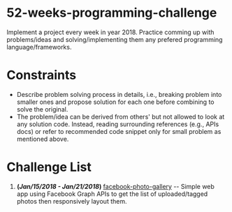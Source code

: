 # 52-weeks-programming-challenge
Implement a project every week in year 2018. Practice comming up with problems/ideas and solving/implementing them any prefered programming language/frameworks.

# Constraints
* Describe problem solving process in details, i.e., breaking problem into smaller ones and propose solution for each one before combining to solve the original.
* The problem/idea can be derived from others' but not allowed to look at any solution code. Instead, reading surrounding references (e.g., APIs docs) or refer to recommended code snippet only for small problem as mentioned above.

# Challenge List
1. **(_Jan/15/2018 - Jan/21/2018_)** [facebook-photo-gallery](https://github.com/aqd14/facebook-photo-gallery) -- Simple web app using Facebook Graph APIs to get the list of uploaded/tagged photos then responsively layout them.
